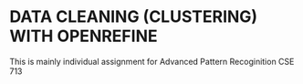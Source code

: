 # DATA CLEANING (CLUSTERING) WITH OPENREFINE


This is mainly  individual assignment for Advanced Pattern Recoginition CSE 713

